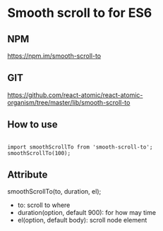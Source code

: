 Smooth scroll to for ES6
===

## NPM
https://npm.im/smooth-scroll-to

## GIT
https://github.com/react-atomic/react-atomic-organism/tree/master/lib/smooth-scroll-to

## How to use
```

import smoothScrollTo from 'smooth-scroll-to';
smoothScrollTo(100);

```

## Attribute
smoothScrollTo(to, duration, el);
* to: scroll to where
* duration(option, default 900): for how may time 
* el(option, default body): scroll node element
